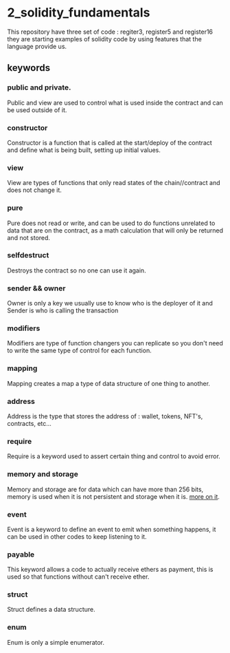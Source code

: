 # 2_solidity_fundamentals

This repository have three set of code : regiter3, register5 and register16 they are starting examples of solidity code by using features that the language provide us.

## keywords

### public and private.

Public and view are used to control what is used inside the contract and can be used outside of it.

### constructor

Constructor is a function that is called at the start/deploy of the contract and define what is being built, setting up initial values.

### view

View are types of functions that only read states of the chain//contract and does not change it.

### pure

Pure does not read or write, and can be used to do functions unrelated to data that are on the contract, as a math calculation that will only be returned and not stored.

### selfdestruct

Destroys the contract so no one can use it again.

### sender && owner

Owner is only a key we usually use to know who is the deployer of it and Sender is who is calling the transaction

### modifiers

Modifiers are type of function changers you can replicate so you don't need to write the same type of control for each function.

### mapping

Mapping creates a map a type of data structure of one thing to another.

### address

Address is the type that stores the address of : wallet, tokens, NFT's, contracts, etc...

### require

Require is a keyword used to assert certain thing and control to avoid error.

### memory and storage

Memory and storage are for data which can have more than 256 bits, memory is used when it is not persistent and storage when it is. [more on it](https://medium.com/coinmonks/ethereum-solidity-memory-vs-storage-which-to-use-in-local-functions-72b593c3703a).

### event

Event is a keyword to define an event to emit when something happens, it can be used in other codes to keep listening to it.

### payable

This keyword allows a code to actually receive ethers as payment, this is used so that functions without can't receive ether.

### struct

Struct defines a data structure.

### enum

Enum is only a simple enumerator.




